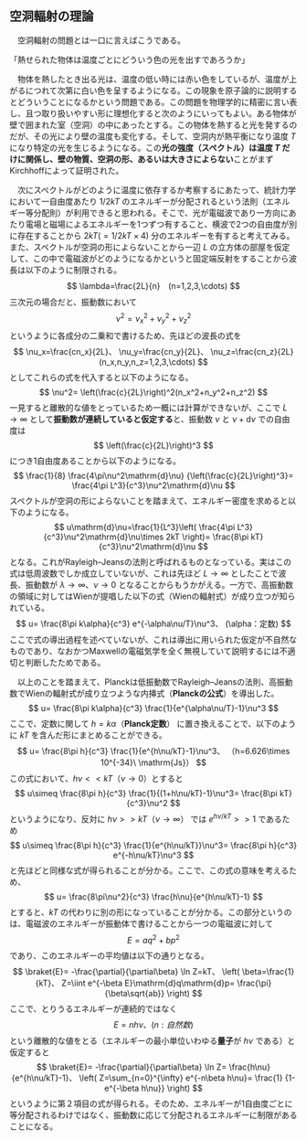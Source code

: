 
## 空洞輻射の理論

　空洞輻射の問題とは一口に言えばこうである。

「熱せられた物体は温度ごとにどういう色の光を出すであろうか」

　物体を熱したとき出る光は、温度の低い時には赤い色をしているが、温度が上がるにつれて次第に白い色を呈するようになる。この現象を原子論的に説明するとどういうことになるかという問題である。この問題を物理学的に精密に言い表し、且つ取り扱いやすい形に理想化すると次のようにいってもよい。ある物体が壁で囲まれた室（空洞）の中にあったとする。この物体を熱すると光を発するのだが、その光により壁の温度も変化する。そして、空洞内が熱平衡になり温度 $T$ になり特定の光を生じるようになる。この**光の強度（スペクトル）は温度 $T$ だけに関係し、壁の物質、空洞の形、あるいは大きさによらない**ことがまずKirchhoffによって証明された。

　次にスペクトルがどのように温度に依存するか考察するにあたって、統計力学において一自由度あたり $1/2kT$ のエネルギーが分配されるという法則（エネルギー等分配則）が利用できると思われる。そこで、光が電磁波であり一方向にあたり電場と磁場によるエネルギーを1つずつ有すること、横波で2つの自由度が別に存在することから $2kT(=1/2kT\times 4)$ 分のエネルギーを有すると考えてみる。また、スペクトルが空洞の形によらないことから一辺 $L$ の立方体の部屋を仮定して、この中で電磁波がどのようになるかというと固定端反射をすることから波長は以下のように制限される。
$$
    \lambda=\frac{2L}{n}　(n=1,2,3,\cdots)
$$
三次元の場合だと、振動数において
$$
    \nu^2=\nu_x^2+\nu_y^2+\nu_z^2
$$
というように各成分の二乗和で書けるため、先ほどの波長の式を
$$
    \nu_x=\frac{cn_x}{2L}、
    \nu_y=\frac{cn_y}{2L}、
    \nu_z=\frac{cn_z}{2L}　
    (n_x,n_y,n_z=1,2,3,\cdots)  
$$
としてこれらの式を代入すると以下のようになる。
$$
    \nu^2=
    \left(\frac{c}{2L}\right)^2(n_x^2+n_y^2+n_z^2)
$$
一見すると離散的な値をとっているため一概には計算ができないが、ここで $L\to\infty$ として**振動数が連続していると仮定する**と、振動数 $\nu$ と $\nu+\mathrm{d}\nu$ での自由度は
$$
    \left(\frac{c}{2L}\right)^3
$$
につき1自由度あることから以下のようになる。
$$
    \frac{1}{8}
    \frac{4\pi\nu^2\mathrm{d}\nu}
    {\left(\frac{c}{2L}\right)^3}=
    \frac{4\pi L^3}{c^3}\nu^2\mathrm{d}\nu
$$
スペクトルが空洞の形によらないことを踏まえて、エネルギー密度を求めると以下のようになる。
$$
    u\mathrm{d}\nu=\frac{1}{L^3}\left(
    \frac{4\pi L^3}{c^3}\nu^2\mathrm{d}\nu\times 2kT
    \right)=
    \frac{8\pi kT}{c^3}\nu^2\mathrm{d}\nu
$$
となる。これがRayleigh–Jeansの法則と呼ばれるものとなっている。実はこの式は低周波数でしか成立していないが、これは先ほど $L\to\infty$ としたことで波長、振動数が $\lambda\to\infty、\nu\to 0$ となることからもうかがえる。一方で、高振動数の領域に対してはWienが提唱した以下の式（Wienの輻射式）が成り立つが知られている。
$$
    u=
    \frac{8\pi k\alpha}{c^3}
    e^{-\alpha\nu/T}\nu^3、
    (\alpha：定数)
$$
ここで式の導出過程を述べていないが、これは導出に用いられた仮定が不自然なものであり、なおかつMaxwellの電磁気学を全く無視していて説明するには不適切と判断したためである。

　以上のことを踏まえて、Planckは低振動数でRayleigh–Jeansの法則、高振動数でWienの輻射式が成り立つような内挿式（**Planckの公式**）を導出した。
$$
    u=
    \frac{8\pi k\alpha}{c^3}
    \frac{1}{e^{\alpha\nu/T}-1}\nu^3
$$
ここで、定数に関して $h=k\alpha$（**Planck定数**） に置き換えることで、以下のように $kT$ を含んだ形にまとめることができる。
 $$
    u=
    \frac{8\pi h}{c^3}
    \frac{1}{e^{h\nu/kT}-1}\nu^3、
    （h=6.626\times 10^{-34}\ \mathrm{Js}）
$$
この式において、$h\nu << kT（\nu\to 0）$とすると
$$
    u\simeq
    \frac{8\pi h}{c^3}
    \frac{1}{(1+h\nu/kT)-1}\nu^3=
    \frac{8\pi kT}{c^3}\nu^2
$$
というようになり、反対に $h\nu >> kT（\nu\to\infty）$ では $e^{h\nu/kT}>>1$ であるため
 $$
    u\simeq
    \frac{8\pi h}{c^3}
    \frac{1}{e^{h\nu/kT}}\nu^3=
    \frac{8\pi h}{c^3}
    e^{-h\nu/kT}\nu^3
$$
と先ほどと同様な式が得られることが分かる。ここで、この式の意味を考えるため、
$$
    u=
    \frac{8\pi\nu^2}{c^3}
    \frac{h\nu}{e^{h\nu/kT}-1}
$$
とすると、$kT$ の代わりに別の形になっていることが分かる。この部分というのは、電磁波のエネルギーが振動体で書けることから一つの電磁波に対して
$$
    E=aq^2+bp^2
$$
であり、このエネルギーの平均値は以下の通りとなる。
$$
    \braket{E}=
    -\frac{\partial}{\partial\beta}
    \ln Z=kT、
    \left(
        \beta=\frac{1}{kT}、
        Z=\iint
        e^{-\beta E}\mathrm{d}q\mathrm{d}p=
        \frac{\pi}{\beta\sqrt{ab}}
    \right)
$$
ここで、とりうるエネルギーが連続的ではなく
$$
    E=nh\nu、(n:自然数)
$$
という離散的な値をとる（エネルギーの最小単位いわゆる**量子**が $h\nu$ である）と仮定すると
$$
    \braket{E}=
    -\frac{\partial}{\partial\beta}
    \ln Z=
    \frac{h\nu}{e^{h\nu/kT}-1}、
    \left(
        Z=\sum_{n=0}^{\infty}
        e^{-n\beta h\nu}=
        \frac{1}
        {1-e^{-\beta h\nu}}
    \right)
$$
というように第２項目の式が得られる。そのため、エネルギーが1自由度ごとに等分配されるわけではなく、振動数に応じて分配されるエネルギーに制限があることになる。